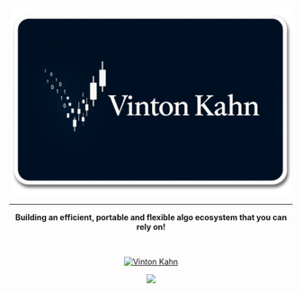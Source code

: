 <div align="center">
<a href="https://vintonkahn.github.io" target="_blank" rel="noopener noreferrer">
	<img src="assets/logo.png" width="500px"/>
</a>

---

**Building an efficient, portable and flexible algo ecosystem that you can rely on!**
<div align="center">
<br/>

[![Vinton Kahn](https://img.shields.io/badge/Vinton_Kahn-Virox_Edge-lightblue)](https://github.com/VintonKahn)

<!-- <a href="https://discord.gg/VintonKahn"><img src="https://img.shields.io/discord/123456789012345678.svg?style=flat&label=Join%20Community&color=7289DA" alt="Join Community Badge"/></a> -->
<a href="https://twitter.com/vintonkahn" ><img src="https://img.shields.io/twitter/follow/VintonKahn.svg?style=social" /> </a>

</div>
<div align="left">
</div>
